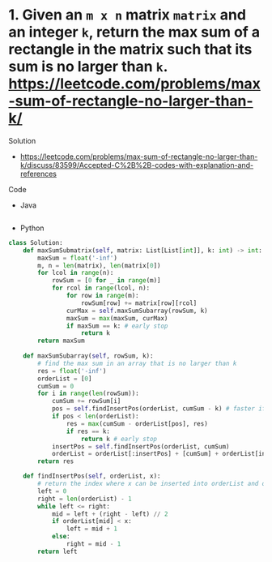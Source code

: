 # 1. Given an `m x n` matrix `matrix` and an integer `k`, return the max sum of a rectangle in the matrix such that its sum is no larger than `k`. https://leetcode.com/problems/max-sum-of-rectangle-no-larger-than-k/

Solution

- https://leetcode.com/problems/max-sum-of-rectangle-no-larger-than-k/discuss/83599/Accepted-C%2B%2B-codes-with-explanation-and-references

Code

- Java

```java

```

- Python

```python
class Solution:
    def maxSumSubmatrix(self, matrix: List[List[int]], k: int) -> int:
        maxSum = float('-inf')
        m, n = len(matrix), len(matrix[0])
        for lcol in range(n):
            rowSum = [0 for _ in range(m)]
            for rcol in range(lcol, n):
                for row in range(m):
                    rowSum[row] += matrix[row][rcol]
                curMax = self.maxSumSubarray(rowSum, k)
                maxSum = max(maxSum, curMax)
                if maxSum == k: # early stop
                    return k
        return maxSum
        
    def maxSumSubarray(self, rowSum, k):
        # find the max sum in an array that is no larger than k
        res = float('-inf')
        orderList = [0]
        cumSum = 0
        for i in range(len(rowSum)):
            cumSum += rowSum[i]
            pos = self.findInsertPos(orderList, cumSum - k) # faster if use bisect.bisect_left
            if pos < len(orderList):
                res = max(cumSum - orderList[pos], res)
                if res == k:
                    return k # early stop
            insertPos = self.findInsertPos(orderList, cumSum)
            orderList = orderList[:insertPos] + [cumSum] + orderList[insertPos:] # faster if use bisect.insort
        return res

    def findInsertPos(self, orderList, x):
        # return the index where x can be inserted into orderList and orderList remains ascending
        left = 0
        right = len(orderList) - 1
        while left <= right:
            mid = left + (right - left) // 2
            if orderList[mid] < x:
                left = mid + 1
            else:
                right = mid - 1
        return left
```